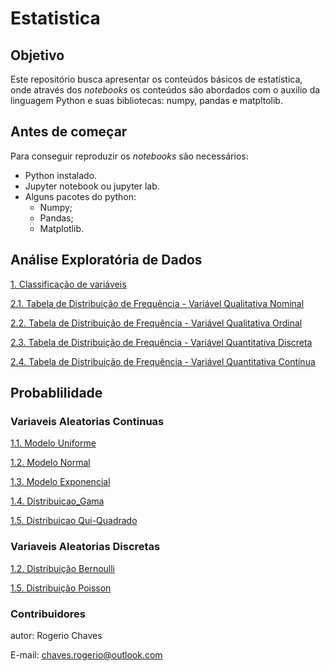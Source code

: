# Estatistica

## Objetivo
Este repositório busca apresentar os conteúdos básicos de estatística, onde através dos _notebooks_ os conteúdos são abordados com o auxilio da linguagem Python e suas bibliotecas: numpy, pandas e matpltolib.

## Antes de começar
Para conseguir reproduzir os _notebooks_ são necessários:

- Python instalado.
- Jupyter notebook ou jupyter lab.
- Alguns pacotes do python:
  -  Numpy;
  -  Pandas;
  -  Matplotlib.

## Análise Exploratória de Dados
[1. Classificação de variáveis](https://github.com/Rogerio-Chaves/Estatistica/blob/main/Analise_Exploratoria_de_Dados/1.classificacao_variaveis.ipynb)

[2.1. Tabela de Distribuição de Frequência - Variável Qualitativa Nominal](https://github.com/Rogerio-Chaves/Estatistica/blob/main/Analise_Exploratoria_de_Dados/2.1.Tabela_de_Distribuicao_de_Frequencia.ipynb)

[2.2. Tabela de Distribuição de Frequência - Variável Qualitativa Ordinal](https://github.com/Rogerio-Chaves/Estatistica/blob/main/Analise_Exploratoria_de_Dados/2.2.Tabela_de_Distribuicao_de_Frequencia.ipynb)

[2.3. Tabela de Distribuição de Frequência - Variável Quantitativa Discreta](https://github.com/Rogerio-Chaves/Estatistica/blob/main/Analise_Exploratoria_de_Dados/2.3.Tabela_de_Distribuicao_de_Frequencia.ipynb)

[2.4. Tabela de Distribuição de Frequência - Variável Quantitativa Contínua](https://github.com/Rogerio-Chaves/Estatistica/blob/main/Analise_Exploratoria_de_Dados/2.4.Tabela_de_Distribuicao_de_Frequencia.ipynb)

## Probablilidade

### Variaveis Aleatorias Continuas
[1.1. Modelo Uniforme](https://github.com/Rogerio-Chaves/Estatistica/blob/main/Probabilidade/Variaveis_Aleatorias_Continuas/1.1.Modelo_Uniforme.ipynb)

[1.2. Modelo Normal](https://github.com/Rogerio-Chaves/Estatistica/blob/main/Probabilidade/Variaveis_Aleatorias_Continuas/1.2.Modelo_Normal.ipynb)

[1.3. Modelo Exponencial](https://github.com/Rogerio-Chaves/Estatistica/blob/main/Probabilidade/Variaveis_Aleatorias_Continuas/1.3.Modelo_Exponencial.ipynb)

[1.4. Distribuicao_Gama](https://github.com/Rogerio-Chaves/Estatistica/blob/main/Probabilidade/Variaveis_Aleatorias_Continuas/1.4.Distribuicao_Gama.ipynb)

[1.5. Distribuicao Qui-Quadrado](https://github.com/Rogerio-Chaves/Estatistica/blob/main/Probabilidade/Variaveis_Aleatorias_Continuas/1.5.Distribuicao_Qui_Quadrado.ipynb)


### Variaveis Aleatorias Discretas
[1.2. Distribuição Bernoulli](https://github.com/Rogerio-Chaves/Estatistica/blob/main/Probabilidade/Variaveis_Aleatorias_Discretas/1.2.Distribuicao_Bernoulli.ipynb)

[1.5. Distribuição Poisson](https://github.com/Rogerio-Chaves/Estatistica/blob/main/Probabilidade/Variaveis_Aleatorias_Discretas/1.5.Distribuicao_Poisson.ipynb)



### Contribuidores
autor: Rogerio Chaves

E-mail: chaves.rogerio@outlook.com
